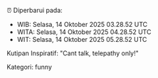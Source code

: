 ⏰ Diperbarui pada:
- WIB: Selasa, 14 Oktober 2025 03.28.52 UTC
- WITA: Selasa, 14 Oktober 2025 04.28.52 UTC
- WIT: Selasa, 14 Oktober 2025 05.28.52 UTC

Kutipan Inspiratif:
"Cant talk, telepathy only!"


Kategori: funny


